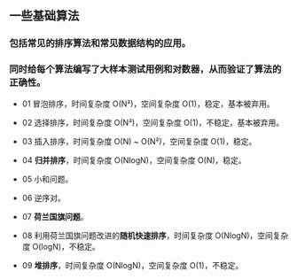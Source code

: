 ## 一些基础算法
### 包括常见的排序算法和常见数据结构的应用。
### 同时给每个算法编写了大样本测试用例和对数器，从而验证了算法的正确性。

- 01 冒泡排序，时间复杂度 O(N²)，空间复杂度 O(1)，稳定，基本被弃用。

- 02 选择排序，时间复杂度 O(N²)，空间复杂度 O(1)，不稳定，基本被弃用。

- 03 插入排序，时间复杂度 O(N) ~ O(N²)，空间复杂度 O(1)，稳定。

- 04 **归并排序**，时间复杂度 O(NlogN)，空间复杂度 O(N)，稳定。

- 05 小和问题。

- 06 逆序对。

- 07 **荷兰国旗问题**。

- 08 利用荷兰国旗问题改进的**随机快速排序**，时间复杂度 O(NlogN)，空间复杂度 O(logN)，不稳定。

- 09 **堆排序**，时间复杂度 O(NlogN)，空间复杂度 O(1)，不稳定。
